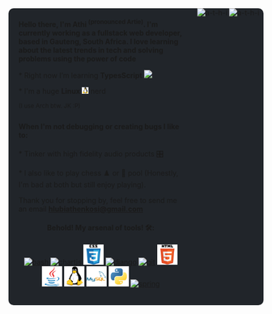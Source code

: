 <div style="background-color: #21252a; border-radius: 10px; border-none; display: flex; justify-content: space-between;">
  <div style="width: 70%; padding: 20px; text-align: left;">
    <strong>Hello there, I'm Athi <sup>(pronounced Artie)</sup>. I'm currently working as a fullstack web developer, based in Gauteng, South Africa. I love learning about the latest trends in tech and solving problems using the power of code</strong>
    <p>* Right now I’m learning <strong>TypesScript </strong><img height="13" src="https://www.vectorlogo.zone/logos/typescriptlang/typescriptlang-icon.svg"></p>
    <p>* I'm a huge <strong>Linux</strong> <img height="13" src="https://raw.githubusercontent.com/devicons/devicon/master/icons/linux/linux-original.svg"> nerd</p> <sup>(I use Arch btw. JK :P)</sup></p>
    <h4>When I'm not debugging or creating bugs I like to:</h4>
    <p>* Tinker with high fidelity audio products 🎛️</p>
    <p>* I also like to play chess ♟️ or 🎱 pool (Honestly, I'm bad at both but still enjoy playing).</p>
    <p>Thank you for stopping by, feel free to send me an email <strong> <a href="mailto:hlubiathenkosi@gmail.com">hlubiathenkosi@gmail.com</a></strong></p>
    <h4 style="text-align: center;">Behold! My arsenal of tools! 🛠️:</h4>
    <p style="text-align: center;">
      <a href="https://www.gnu.org/software/bash/" target="_blank" rel="noreferrer"><img src="https://www.vectorlogo.zone/logos/gnu_bash/gnu_bash-icon.svg" alt="bash" width="40" height="40"/></a>
      <a href="https://www.chartjs.org" target="_blank" rel="noreferrer"><img src="https://www.chartjs.org/media/logo-title.svg" alt="chartjs" width="40" height="40"/></a>
      <a href="https://www.w3schools.com/css/" target="_blank" rel="noreferrer"><img src="https://raw.githubusercontent.com/devicons/devicon/master/icons/css3/css3-original-wordmark.svg" alt="css3" width="40" height="40"/></a>
      <a href="https://www.djangoproject.com/" target="_blank" rel="noreferrer"><img src="https://cdn.worldvectorlogo.com/logos/django.svg" alt="django" width="40" height="40"/></a>
      <a href="https://git-scm.com/" target="_blank" rel="noreferrer"><img src="https://www.vectorlogo.zone/logos/git-scm/git-scm-icon.svg" alt="git" width="40" height="40"/></a>
      <a href="https://www.w3.org/html/" target="_blank" rel="noreferrer"><img src="https://raw.githubusercontent.com/devicons/devicon/master/icons/html5/html5-original-wordmark.svg" alt="html5" width="40" height="40"/></a>
      <a href="https://www.java.com" target="_blank" rel="noreferrer"><img src="https://raw.githubusercontent.com/devicons/devicon/master/icons/java/java-original.svg" alt="java" width="40" height="40"/></a>
      <a href="https://www.linux.org/" target="_blank" rel="noreferrer"><img src="https://raw.githubusercontent.com/devicons/devicon/master/icons/linux/linux-original.svg" alt="linux" width="40" height="40"/></a>
      <a href="https://www.mysql.com/" target="_blank" rel="noreferrer"><img src="https://raw.githubusercontent.com/devicons/devicon/master/icons/mysql/mysql-original-wordmark.svg" alt="mysql" width="40" height="40"/></a>
      <a href="https://www.python.org" target="_blank" rel="noreferrer"><img src="https://raw.githubusercontent.com/devicons/devicon/master/icons/python/python-original.svg" alt="python" width="40" height="40"/></a>
      <a href="https://spring.io/" target="_blank" rel="noreferrer"><img src="https://www.vectorlogo.zone/logos/springio/springio-icon.svg" alt="spring" width="40" height="40"/></a>
    </p>
  </div>
  <div style="width: 30%; text-align: center;">
    <img src="https://github-readme-stats.vercel.app/api/top-langs?username=a-t-h-i&show_icons=true&locale=en&layout=compact" alt="a-t-h-i"/>
    <img src="https://github-readme-stats.vercel.app/api?username=a-t-h-i&show_icons=true&locale=en" alt="a-t-h-i"/>
  </div>
</div>

